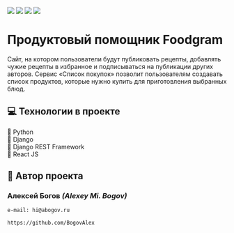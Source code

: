 ![](https://img.shields.io/badge/Python-3.8.7-blue) 
![](https://img.shields.io/badge/Django-3.2.13-green)
![](https://img.shields.io/badge/DjangoRestFramework-3.13.1-red)
![](https://github.com/BogovAlex/foodgram-project-react/actions/workflows/foodgram_workflow.yml/badge.svg)

# Продуктовый помощник Foodgram

Сайт, на котором пользователи будут публиковать рецепты, добавлять чужие рецепты в избранное и подписываться на публикации других авторов. Сервис «Список покупок» позволит пользователям создавать список продуктов, которые нужно купить для приготовления выбранных блюд.


## :computer: Технологии в проекте

:small_blue_diamond: Python <br>
:small_blue_diamond: Django <br>
:small_blue_diamond: Django REST Framework <br>
:small_blue_diamond: React JS <br>


## :bust_in_silhouette: Автор проекта 

### Алексей Богов _(Alexey Mi. Bogov)_
```html
e-mail: hi@abogov.ru
```
```html
https://github.com/BogovAlex
```
